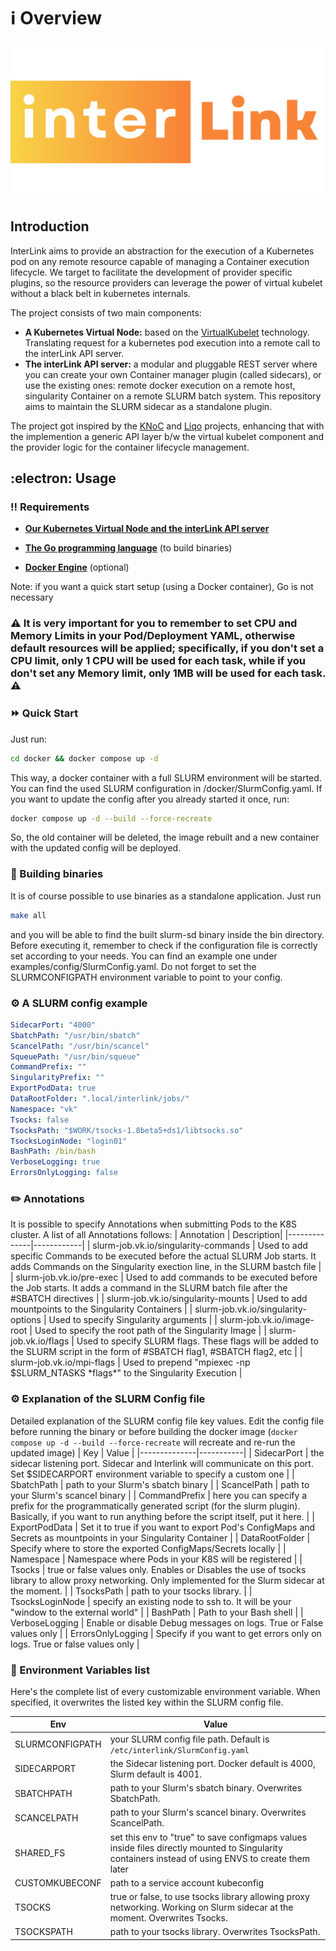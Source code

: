 # :information_source: Overview

![Interlink logo](./docs/static/img/interlink_logo.png)

## Introduction

InterLink aims to provide an abstraction for the execution of a Kubernetes pod on any remote resource capable of managing
a Container execution lifecycle. We target to facilitate the development of provider specific plugins, so the resource
providers can leverage the power of virtual kubelet without a black belt in kubernetes internals.

The project consists of two main components:

- __A Kubernetes Virtual Node:__ based on the [VirtualKubelet](https://virtual-kubelet.io/) technology.
Translating request for a kubernetes pod execution into a remote call to the interLink API server.
- __The interLink API server:__ a modular and pluggable REST server where you can create your own Container manager plugin
(called sidecars), or use the existing ones: remote docker execution on a remote host, singularity Container on
a remote SLURM batch system. This repository aims to maintain the SLURM sidecar as a standalone plugin.

The project got inspired by the [KNoC](https://github.com/CARV-ICS-FORTH/knoc) and
[Liqo](https://github.com/liqotech/liqo/tree/master) projects, enhancing that with the implemention a generic API
layer b/w the virtual kubelet component and the provider logic for the container lifecycle management.

## :electron: Usage

### :bangbang: Requirements

- __[Our Kubernetes Virtual Node and the interLink API server](https://github.com/interTwin-eu/interLink)__

- __[The Go programming language](https://go.dev/doc/install)__ (to build binaries)

- __[Docker Engine](https://docs.docker.com/engine/)__ (optional)

Note: if you want a quick start setup (using a Docker container), Go is not necessary

### :warning: It is very important for you to remember to set CPU and Memory Limits in your Pod/Deployment YAML, otherwise default resources will be applied; specifically, if you don't set a CPU limit, only 1 CPU will be used for each task, while if you don't set any Memory limit, only 1MB will be used for each task. :warning:

### :fast_forward: Quick Start

Just run:

```bash
cd docker && docker compose up -d
```

This way, a docker container with a full SLURM environment will be started. You can find the used SLURM configuration
in /docker/SlurmConfig.yaml. If you want to update the config after you already started it once, run:

```bash
docker compose up -d --build --force-recreate
```

So, the old container will be deleted, the image rebuilt and a new container with the updated config will be deployed.

### :hammer: Building binaries

It is of course possible to use binaries as a standalone application. Just run

```bash
make all
```

and you will be able to find the built slurm-sd binary inside the bin directory. Before executing it, remember to check
if the configuration file is correctly set according to your needs. You can find an example one under examples/config/SlurmConfig.yaml.
Do not forget to set the SLURMCONFIGPATH environment variable to point to your config.

### :gear: A SLURM config example

```yaml
SidecarPort: "4000"
SbatchPath: "/usr/bin/sbatch"
ScancelPath: "/usr/bin/scancel"
SqueuePath: "/usr/bin/squeue"
CommandPrefix: ""
SingularityPrefix: ""
ExportPodData: true
DataRootFolder: ".local/interlink/jobs/"
Namespace: "vk"
Tsocks: false
TsocksPath: "$WORK/tsocks-1.8beta5+ds1/libtsocks.so"
TsocksLoginNode: "login01"
BashPath: /bin/bash
VerboseLogging: true
ErrorsOnlyLogging: false
```

### :pencil2: Annotations

It is possible to specify Annotations when submitting Pods to the K8S cluster. A list of all Annotations follows:
| Annotation    | Description|
|--------------|------------|
| slurm-job.vk.io/singularity-commands | Used to add specific Commands to be executed before the actual SLURM Job starts. It adds Commands on the Singularity exection line, in the SLURM bastch file |
| slurm-job.vk.io/pre-exec | Used to add commands to be executed before the Job starts. It adds a command in the SLURM batch file after the #SBATCH directives |
| slurm-job.vk.io/singularity-mounts | Used to add mountpoints to the Singularity Containers |
| slurm-job.vk.io/singularity-options | Used to specify Singularity arguments |
| slurm-job.vk.io/image-root | Used to specify the root path of the Singularity Image |
| slurm-job.vk.io/flags | Used to specify SLURM flags. These flags will be added to the SLURM script in the form of #SBATCH flag1, #SBATCH flag2, etc |
| slurm-job.vk.io/mpi-flags | Used to prepend "mpiexec -np $SLURM_NTASKS \*flags\*" to the Singularity Execution |

### :gear: Explanation of the SLURM Config file

Detailed explanation of the SLURM config file key values. Edit the config file before running the binary or before
building the docker image (`docker compose up -d --build --force-recreate` will recreate and re-run the updated image)
| Key         | Value     |
|--------------|-----------|
| SidecarPort | the sidecar listening port. Sidecar and Interlink will communicate on this port. Set $SIDECARPORT environment variable to specify a custom one |
| SbatchPath | path to your Slurm's sbatch binary |
| ScancelPath | path to your Slurm's scancel binary |
| CommandPrefix | here you can specify a prefix for the programmatically generated script (for the slurm plugin). Basically, if you want to run anything before the script itself, put it here. |
| ExportPodData | Set it to true if you want to export Pod's ConfigMaps and Secrets as mountpoints in your Singularity Container |
| DataRootFolder | Specify where to store the exported ConfigMaps/Secrets locally |
| Namespace | Namespace where Pods in your K8S will be registered |
| Tsocks | true or false values only. Enables or Disables the use of tsocks library to allow proxy networking. Only implemented for the Slurm sidecar at the moment. |
| TsocksPath | path to your tsocks library. |
| TsocksLoginNode | specify an existing node to ssh to. It will be your "window to the external world" |
| BashPath | Path to your Bash shell |
| VerboseLogging | Enable or disable Debug messages on logs. True or False values only |
| ErrorsOnlyLogging | Specify if you want to get errors only on logs. True or false values only |

### :wrench: Environment Variables list

Here's the complete list of every customizable environment variable. When specified, it overwrites the listed key
within the SLURM config file.

| Env         | Value     |
|--------------|-----------|
| SLURMCONFIGPATH | your SLURM config file path. Default is `/etc/interlink/SlurmConfig.yaml` |
| SIDECARPORT | the Sidecar listening port. Docker default is 4000, Slurm default is 4001. |
| SBATCHPATH | path to your Slurm's sbatch binary. Overwrites SbatchPath. |
| SCANCELPATH | path to your Slurm's scancel binary. Overwrites ScancelPath. |
| SHARED_FS | set this env to "true" to save configmaps values inside files directly mounted to Singularity containers instead of using ENVS to create them later |
| CUSTOMKUBECONF | path to a service account kubeconfig |
| TSOCKS | true or false, to use tsocks library allowing proxy networking. Working on Slurm sidecar at the moment. Overwrites Tsocks. |
| TSOCKSPATH | path to your tsocks library. Overwrites TsocksPath. |
